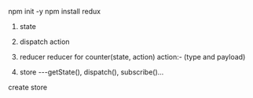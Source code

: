 npm init -y
npm install redux

1. state
2. dispatch action
3. reducer
   reducer for counter(state, action)
   action:- (type and payload)

4. store ---getState(), dispatch(), subscribe()...

create store
